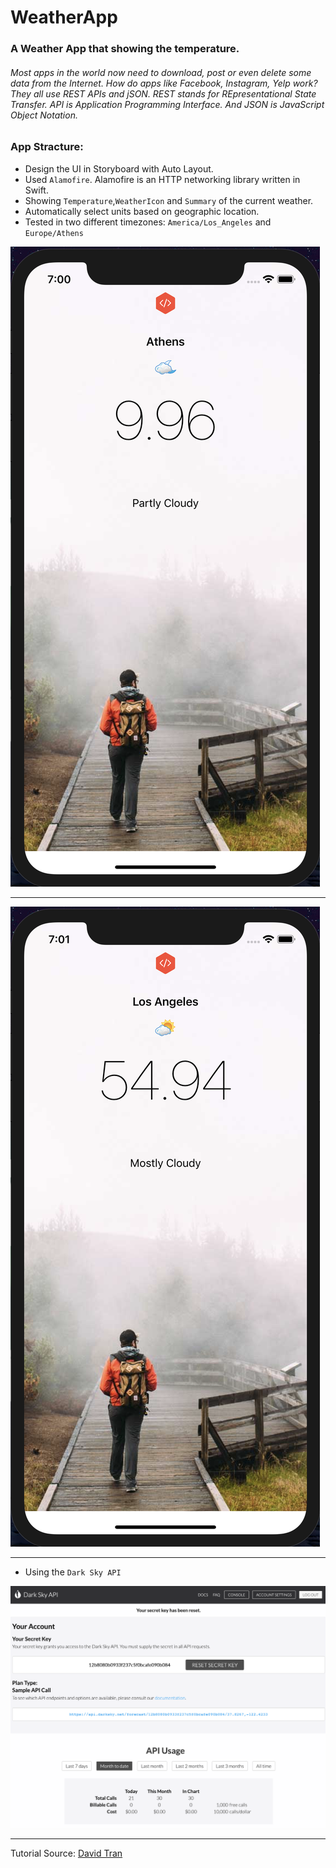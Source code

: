 # WeatherApp

### A Weather App that showing the temperature.

###### Most apps in the world now need to download, post or even delete some data from the Internet. How do apps like Facebook, Instagram, Yelp work? They all use REST APIs and jSON. REST stands for REpresentational State Transfer. API is Application Programming Interface. And JSON is JavaScript Object Notation.

### App Stracture:

+ Design the UI in Storyboard with Auto Layout.
+ Used `Alamofire`. Alamofire is an HTTP networking library written in Swift.
+ Showing `Temperature`,`WeatherIcon` and `Summary` of the current weather.
+ Automatically select units based on geographic location.
+ Tested in two different timezones: `America/Los_Angeles` and `Europe/Athens`

![](pics/Athens.png)

---

![](pics/LA.png)

---

+ Using the `Dark Sky API` 

![](pics/API.png)

---

Tutorial Source: [David Tran](https://www.youtube.com/channel/UCvPFGq6luCqAVGiFpzTvkIA)

